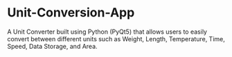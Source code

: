 # Unit-Conversion-App
A Unit Converter built using Python (PyQt5) that allows users to easily convert between different units such as Weight, Length, Temperature, Time, Speed, Data Storage, and Area.
